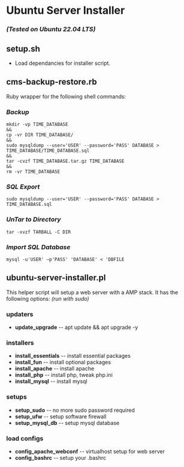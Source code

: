 # Ubuntu Server Installer

### *(Tested on Ubuntu 22.04 LTS)*

## setup.sh

- Load dependancies for installer script.

## cms-backup-restore.rb

Ruby wrapper for the following shell commands:

### *Backup*

```
mkdir -vp TIME_DATABASE 
&& 
cp -vr DIR TIME_DATABASE/ 
&& 
sudo mysqldump --user='USER' --password='PASS' DATABASE > TIME_DATABASE/TIME_DATABASE.sql 
&& 
tar -cvzf TIME_DATABASE.tar.gz TIME_DATABASE 
&& 
rm -vr TIME_DATABASE
```

### *SQL Export*

```
sudo mysqldump --user='USER' --password='PASS' DATABASE > TIME_DATABASE.sql
```

### *UnTar to Directory*

```
tar -xvzf TARBALL -C DIR
```

### *Import SQL Database*

```
mysql -u'USER' –p'PASS' 'DATABASE' < 'DBFILE
```

## ubuntu-server-installer.pl

This helper script will setup a web server with a AMP stack. It has the following options: *(run with sudo)*

### updaters

- **update_upgrade** -- apt update && apt upgrade -y

### installers

- **install_essentials** -- install essential packages
- **install_fun** -- install optional packages
- **install_apache** -- install apache
- **install_php** -- install php, tweak php.ini
- **install_mysql** -- install mysql

### setups 

- **setup_sudo** -- no more sudo password required
- **setup_ufw** -- setup software firewall
- **setup_mysql_db** -- setup mysql database 

### load configs

- **config_apache_webconf** -- virtualhost setup for web server
- **config_bashrc** -- setup your .bashrc

